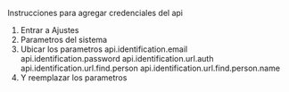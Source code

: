Instrucciones para agregar credenciales del api

1) Entrar a Ajustes
2) Parametros del sistema
3) Ubicar los parametros
	api.identification.email
	api.identification.password
	api.identification.url.auth
	api.identification.url.find.person
	api.identification.url.find.person.name
4) Y reemplazar los parametros
